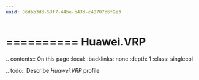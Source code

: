 ```yaml
---
uuid: 86dbb3dd-53f7-44be-b43d-c48707b6f9e3
---
```



==========
Huawei.VRP
==========

.. contents:: On this page
    :local:
    :backlinks: none
    :depth: 1
    :class: singlecol

.. todo::
    Describe *Huawei.VRP* profile

